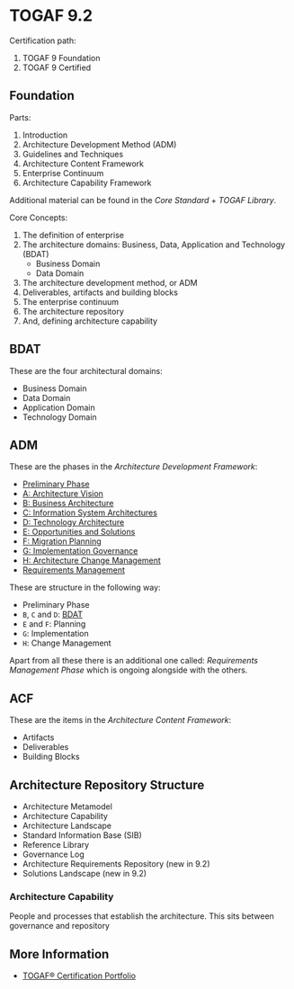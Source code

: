 # TOGAF 9.2

Certification path:

1. TOGAF 9 Foundation
2. TOGAF 9 Certified

## Foundation

Parts:

1. Introduction
2. Architecture Development Method (ADM)
3. Guidelines and Techniques
4. Architecture Content Framework
5. Enterprise Continuum
6. Architecture Capability Framework

Additional material can be found in the _Core Standard_ + _TOGAF Library_.

Core Concepts:

1. The definition of enterprise
2. The architecture domains: Business, Data, Application and Technology (BDAT)
   - Business Domain
   - Data Domain
3. The architecture development method, or ADM
4. Deliverables, artifacts and building blocks
5. The enterprise continuum
6. The architecture repository
7. And, defining architecture capability

## BDAT

These are the four architectural domains:

- Business Domain
- Data Domain
- Application Domain
- Technology Domain

## ADM

These are the phases in the  _Architecture Development Framework_:

- [Preliminary Phase](./adm/0-preliminary-phase.md)
- [A: Architecture Vision](./adm/a-architecture-vision.md)
- [B: Business Architecture](./adm/b-business-architecture.md)
- [C: Information System Architectures](./adm/c-information-system-architectures.md)
- [D: Technology Architecture](./adm/d-technology-architecture.md)
- [E: Opportunities and Solutions](./adm/e-opportunities-and-solutions.md)
- [F: Migration Planning](./adm/f-migration-planning.md)
- [G: Implementation Governance](./adm/g-implementation-governance.md)
- [H: Architecture Change Management](./adm/h-architecture-change-management.md)
- [Requirements Management](./adm/requirements-management.md)

These are structure in the following way:

- Preliminary Phase
- `B`, `C` and `D`: [BDAT](#bdat)
- `E` and `F`: Planning
- `G`: Implementation
- `H`: Change Management

Apart from all these there is an additional one called: _Requirements Management Phase_ which is ongoing alongside with the others.

## ACF

These are the items in the _Architecture Content Framework_:

- Artifacts
- Deliverables
- Building Blocks

## Architecture Repository Structure

- Architecture Metamodel
- Architecture Capability
- Architecture Landscape
- Standard Information Base (SIB)
- Reference Library
- Governance Log
- Architecture Requirements Repository (new in 9.2)
- Solutions Landscape (new in 9.2)

### Architecture Capability

People and processes that establish the architecture. This sits between governance and repository

## More Information

- [TOGAF® Certification Portfolio](https://www.opengroup.org/certifications/togaf-certification-portfolio)
